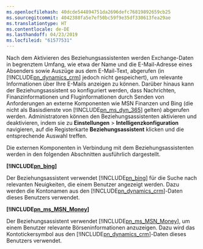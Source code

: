 ```yaml
---
ms.openlocfilehash: 40dcde544894751da2696defc76819892659cb25
ms.sourcegitcommit: 4042388fa5e7ef50bc59f9e35df330613fea29ae
ms.translationtype: HT
ms.contentlocale: de-DE
ms.lasthandoff: 04/23/2019
ms.locfileid: "61577531"
---
```

Nach dem Aktivieren des Beziehungsassistenten werden Exchange-Daten in begrenztem Umfang, wie etwa der Name und die E-Mail-Adresse eines Absenders sowie Auszüge aus dem E-Mail-Text, abgerufen (in [!INCLUDE[pn_dynamics_crm](pn-dynamics-crm.md)] jedoch nicht gespeichert), um relevante Informationen über Ihre E-Mails anzeigen zu können. Darüber hinaus kann der Beziehungsassistent so konfiguriert werden, dass Nachrichten, Finanzinformationen und Fluginformationen durch Senden von Anforderungen an externe Komponenten wie MSN Finanzen und Bing (die nicht als Basisdienste von [!INCLUDE[pn_ms_dyn_365](pn-ms-dyn-365.md)] gelten) abgerufen werden. Administratoren können den Beziehungsassistenten aktivieren und deaktivieren, indem sie zu **Einstellungen** > **Intelligenzkonfiguration** navigieren, auf die Registerkarte **Beziehungsassistent** klicken und die entsprechende Auswahl treffen.  
  
 Die externen Komponenten in Verbindung mit dem Beziehungsassistenten werden in den folgenden Abschnitten ausführlich dargestellt.  
  
 **[!INCLUDE[pn_bing](pn-bing.md)]**  
  
 Der Beziehungsassistent verwendet [!INCLUDE[pn_bing](pn-bing.md)] für die Suche nach relevanten Neuigkeiten, die einem Benutzer angezeigt werden. Dazu werden die Kontonamen aus den [!INCLUDE[pn_dynamics_crm](pn-dynamics-crm.md)]-Daten dieses Benutzers verwendet.  
  
 **[!INCLUDE[pn_ms_MSN_Money](pn-ms-msn-money.md)]**  
  
 Der Beziehungsassistent verwendet [!INCLUDE[pn_ms_MSN_Money](pn-ms-msn-money.md)], um einem Benutzer relevante Börseninformationen anzuzeigen. Dazu wird das Kontotickersymbol aus den [!INCLUDE[pn_dynamics_crm](pn-dynamics-crm.md)]-Daten dieses Benutzers verwendet.